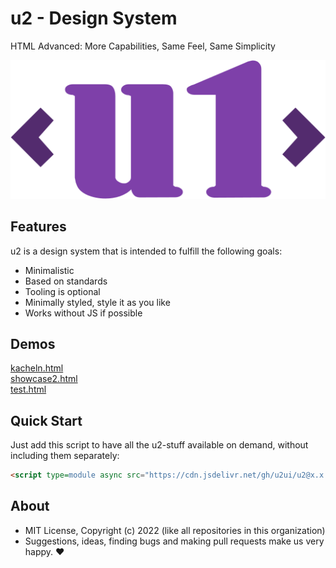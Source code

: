 # u2 - Design System
HTML Advanced: More Capabilities, Same Feel, Same Simplicity

<p align="center">
  <img src="./u2/tools/logo/u1.svg">
</p>

## Features

u2 is a design system that is intended to fulfill the following goals:

- Minimalistic
- Based on standards
- Tooling is optional
- Minimally styled, style it as you like
- Works without JS if possible

## Demos

[kacheln.html](http://gcdn.li/u2ui/u2@main/u2/tests/kacheln.html)  
[showcase2.html](http://gcdn.li/u2ui/u2@main/u2/tests/showcase2.html)  
[test.html](http://gcdn.li/u2ui/u2@main/u2/tests/test.html)  

## Quick Start

Just add this script to have all the u2-stuff available on demand, without including them separately:  
```html
<script type=module async src="https://cdn.jsdelivr.net/gh/u2ui/u2@x.x.x/u2/auto.min.js"></script>
```


## About

- MIT License, Copyright (c) 2022 <u2> (like all repositories in this organization) <br>
- Suggestions, ideas, finding bugs and making pull requests make us very happy. ♥

